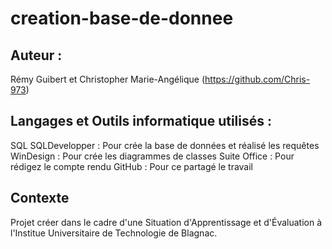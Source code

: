 # creation-base-de-donnee

## Auteur :

Rémy Guibert et Christopher Marie-Angélique (https://github.com/Chris-973)

## Langages et Outils informatique utilisés :

SQL
SQLDevelopper : Pour crée la base de données et réalisé les requêtes
WinDesign : Pour crée les diagrammes de classes
Suite Office : Pour rédigez le compte rendu
GitHub : Pour ce partagé le travail

## Contexte

Projet créer dans le cadre d'une Situation d'Apprentissage et d'Évaluation à l'Institue Universitaire de Technologie de Blagnac.

